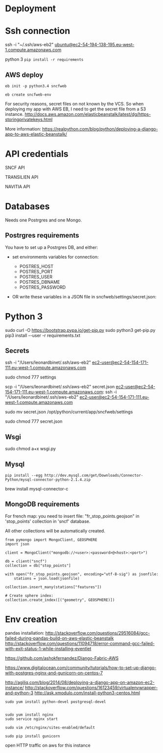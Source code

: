 # Deployment

# Ssh connection

ssh -i "~/.ssh/aws-eb2" ubuntu@ec2-54-194-138-195.eu-west-1.compute.amazonaws.com

python 3
`pip install -r requirements`

## AWS deploy

```
eb init -p python3.4 sncfweb

eb create sncfweb-env
```
For security reasons, secret files on not known by the VCS. So when deploying my app with AWS EB, I need to get the secret file from a S3 instance.
http://docs.aws.amazon.com/elasticbeanstalk/latest/dg/https-storingprivatekeys.html

More information:
https://realpython.com/blog/python/deploying-a-django-app-to-aws-elastic-beanstalk/

# API credentials
SNCF API

TRANSILIEN API

NAVITIA API

# Databases
Needs one Postrgres and one Mongo.

## Postrgres requirements
You have to set up a Postrgres DB, and either:
- set environments variables for connection:
    - POSTRES_HOST
    - POSTRES_PORT
    - POSTRES_USER
    - POSTRES_DBNAME
    - POSTRES_PASSWORD

- OR write these variables in a JSON file in sncfweb/settings/secret.json:

# Python 3
sudo curl -O https://bootstrap.pypa.io/get-pip.py
sudo python3 get-pip.py
pip3 install --user -r requirements.txt

## Secrets


ssh -i "/Users/leonardbinet/.ssh/aws-eb2" ec2-user@ec2-54-154-171-111.eu-west-1.compute.amazonaws.com

sudo chmod 777 settings

scp -i "/Users/leonardbinet/.ssh/aws-eb2" secret.json ec2-user@ec2-54-154-171-111.eu-west-1.compute.amazonaws.com:
ssh -i "/Users/leonardbinet/.ssh/aws-eb2" ec2-user@ec2-54-154-171-111.eu-west-1.compute.amazonaws.com

sudo mv secret.json /opt/python/current/app/sncfweb/settings

sudo chmod 777 secret.json

## Wsgi
sudo chmod a+x wsgi.py

## Mysql
```
pip install --egg http://dev.mysql.com/get/Downloads/Connector-Python/mysql-connector-python-2.1.4.zip
```
brew install mysql-connector-c


## MongoDB requirements

For french map: you need to insert file: "fr_stop_points.geojson" in 'stop_points' collection in 'sncf' database.

All other collections will be automatically created.

```
from pymongo import MongoClient, GEOSPHERE
import json

client = MongoClient("mongodb://<user>:<password>@<host>:<port>")

db = client("sncf")
collection = db["stop_points"]

with open("fr_stop_points.geojson", encoding="utf-8-sig") as jsonfile:                        
    stations = json.load(jsonfile)

collection.insert_many(stations["features"])

# Create sphere index:
collection.create_index([("geometry", GEOSPHERE)])

```


# Env creation

pandas installation:
http://stackoverflow.com/questions/29516084/gcc-failed-during-pandas-build-on-aws-elastic-beanstalk
http://stackoverflow.com/questions/11094718/error-command-gcc-failed-with-exit-status-1-while-installing-eventlet


https://github.com/ashokfernandez/Django-Fabric-AWS

https://www.digitalocean.com/community/tutorials/how-to-set-up-django-with-postgres-nginx-and-gunicorn-on-centos-7

http://agiliq.com/blog/2014/08/deploying-a-django-app-on-amazon-ec2-instance/
http://stackoverflow.com/questions/16123459/virtualenvwrapper-and-python-3
http://ask.xmodulo.com/install-python3-centos.html
```
sudo yum install python-devel postgresql-devel


sudo yum install nginx
sudo service nginx start

sudo vim /etc/nginx/sites-enabled/default

sudo pip install gunicorn
```
open HTTP traffic on aws for this instance
